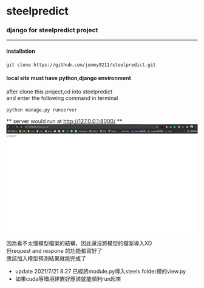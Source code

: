 # steelpredict

### django for steelpredict project
____

#### installation  
```
git clone https://github.com/jemmy9211/steelpredict.git
```

#### local site must have python,django environment  
after clone this project,cd into steelpredict  
and enter the following command in terminal  

```
python manage.py runserver
```
** server would run at http://127.0.0.1:8000/ ** 
![s](./screen.jpg)

因為看不太懂模型檔案的結構，因此還沒將模型的檔案導入XD  
但request and respone 的功能都寫好了  
應該加入模型預測結果就能完成了  

* update 2021/7/21 8:27 已經將module.py導入steels folder裡的view.py  
* 如果cuda等環境建置好應該就能順利run起來  
